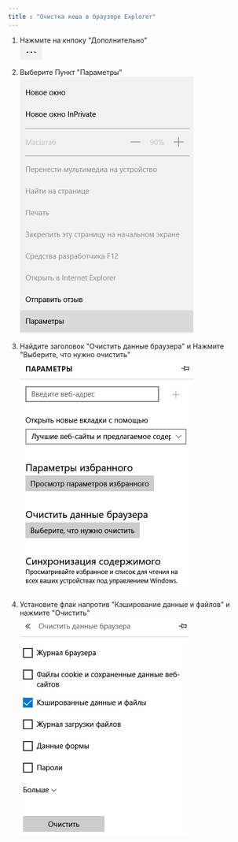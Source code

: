 ```yaml
---
title : "Очистка кеша в браузере Explorer"
---
```


1. Нажмите на кнпоку "Дополнительно"  
![Дополнительно](1.PNG)

2. Выберите Пункт "Параметры"  
![Параметры](2.PNG)

3. Найдите заголовок "Очистить данные браузера" и Нажмите "Выберите, что нужно очистить"  
![Выберите, что нужно очистить](3.PNG)

4. Установите флак напротив "Кэширование данные и файлов" и нажмите "Очистить"  
![Кэширование данные и файлов](4.PNG)